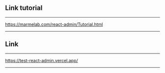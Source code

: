 ## Link tutorial
***
https://marmelab.com/react-admin/Tutorial.html
***

## Link
***
https://test-react-admin.vercel.app/
***